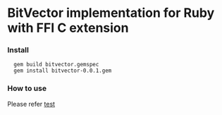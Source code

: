 BitVector implementation for Ruby with FFI C extension
===

### Install ###
```
  gem build bitvector.gemspec
  gem install bitvector-0.0.1.gem
```

### How to use ###
Please refer [test](test/test.rb)


